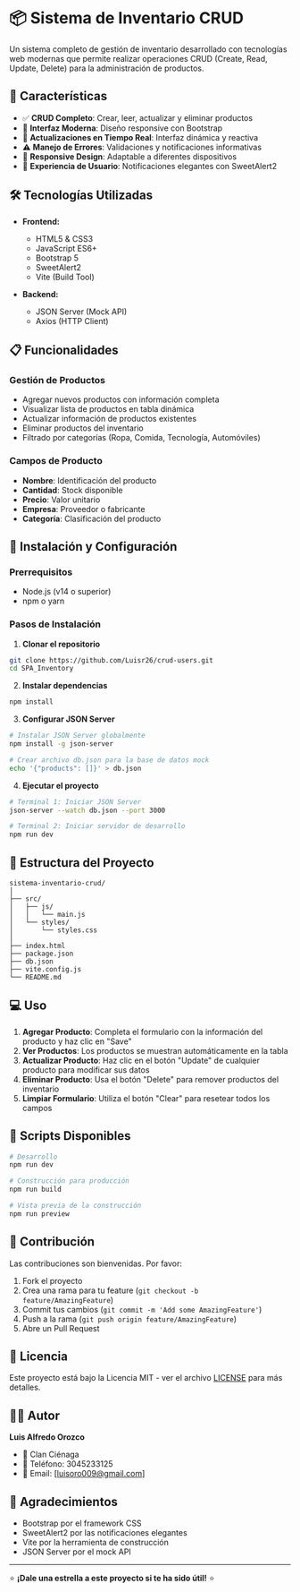 # 📦 Sistema de Inventario CRUD

Un sistema completo de gestión de inventario desarrollado con tecnologías web modernas que permite realizar operaciones CRUD (Create, Read, Update, Delete) para la administración de productos.

## 🚀 Características

- ✅ **CRUD Completo**: Crear, leer, actualizar y eliminar productos
- 🎨 **Interfaz Moderna**: Diseño responsive con Bootstrap
- 🔄 **Actualizaciones en Tiempo Real**: Interfaz dinámica y reactiva
- ⚠️ **Manejo de Errores**: Validaciones y notificaciones informativas
- 📱 **Responsive Design**: Adaptable a diferentes dispositivos
- 🎯 **Experiencia de Usuario**: Notificaciones elegantes con SweetAlert2

## 🛠️ Tecnologías Utilizadas

- **Frontend:**
  - HTML5 & CSS3
  - JavaScript ES6+
  - Bootstrap 5
  - SweetAlert2
  - Vite (Build Tool)

- **Backend:**
  - JSON Server (Mock API)
  - Axios (HTTP Client)

## 📋 Funcionalidades

### Gestión de Productos
- Agregar nuevos productos con información completa
- Visualizar lista de productos en tabla dinámica
- Actualizar información de productos existentes
- Eliminar productos del inventario
- Filtrado por categorías (Ropa, Comida, Tecnología, Automóviles)

### Campos de Producto
- **Nombre**: Identificación del producto
- **Cantidad**: Stock disponible
- **Precio**: Valor unitario
- **Empresa**: Proveedor o fabricante
- **Categoría**: Clasificación del producto

## 🚀 Instalación y Configuración

### Prerrequisitos
- Node.js (v14 o superior)
- npm o yarn

### Pasos de Instalación

1. **Clonar el repositorio**
```bash
git clone https://github.com/Luisr26/crud-users.git
cd SPA_Inventory
```

2. **Instalar dependencias**
```bash
npm install
```

3. **Configurar JSON Server**
```bash
# Instalar JSON Server globalmente
npm install -g json-server

# Crear archivo db.json para la base de datos mock
echo '{"products": []}' > db.json
```

4. **Ejecutar el proyecto**
```bash
# Terminal 1: Iniciar JSON Server
json-server --watch db.json --port 3000

# Terminal 2: Iniciar servidor de desarrollo
npm run dev
```

## 📁 Estructura del Proyecto

```
sistema-inventario-crud/
│
├── src/
│   ├── js/
│   │   └── main.js
│   └── styles/
│       └── styles.css
│
├── index.html
├── package.json
├── db.json
├── vite.config.js
└── README.md
```

## 💻 Uso

1. **Agregar Producto**: Completa el formulario con la información del producto y haz clic en "Save"
2. **Ver Productos**: Los productos se muestran automáticamente en la tabla
3. **Actualizar Producto**: Haz clic en el botón "Update" de cualquier producto para modificar sus datos
4. **Eliminar Producto**: Usa el botón "Delete" para remover productos del inventario
5. **Limpiar Formulario**: Utiliza el botón "Clear" para resetear todos los campos

## 🔧 Scripts Disponibles

```bash
# Desarrollo
npm run dev

# Construcción para producción
npm run build

# Vista previa de la construcción
npm run preview
```

## 🤝 Contribución

Las contribuciones son bienvenidas. Por favor:

1. Fork el proyecto
2. Crea una rama para tu feature (`git checkout -b feature/AmazingFeature`)
3. Commit tus cambios (`git commit -m 'Add some AmazingFeature'`)
4. Push a la rama (`git push origin feature/AmazingFeature`)
5. Abre un Pull Request

## 📝 Licencia

Este proyecto está bajo la Licencia MIT - ver el archivo [LICENSE](LICENSE) para más detalles.

## 👨‍💻 Autor

**Luis Alfredo Orozco**
- 🏢 Clan Ciénaga
- 📱 Teléfono: 3045233125
- 📧 Email: [luisoro009@gmail.com]

## 🙏 Agradecimientos

- Bootstrap por el framework CSS
- SweetAlert2 por las notificaciones elegantes
- Vite por la herramienta de construcción
- JSON Server por el mock API

---

⭐ **¡Dale una estrella a este proyecto si te ha sido útil!** ⭐
